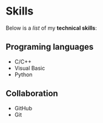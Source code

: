 # Skills

Below is a _list_ of my **technical skills**:

## Programing languages
- C/C++
- Visual Basic
- Python

## Collaboration
- GitHub
- Git

